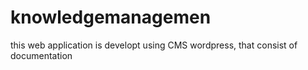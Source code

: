 # knowledgemanagemen
this web application is developt using CMS wordpress, that consist of documentation 
